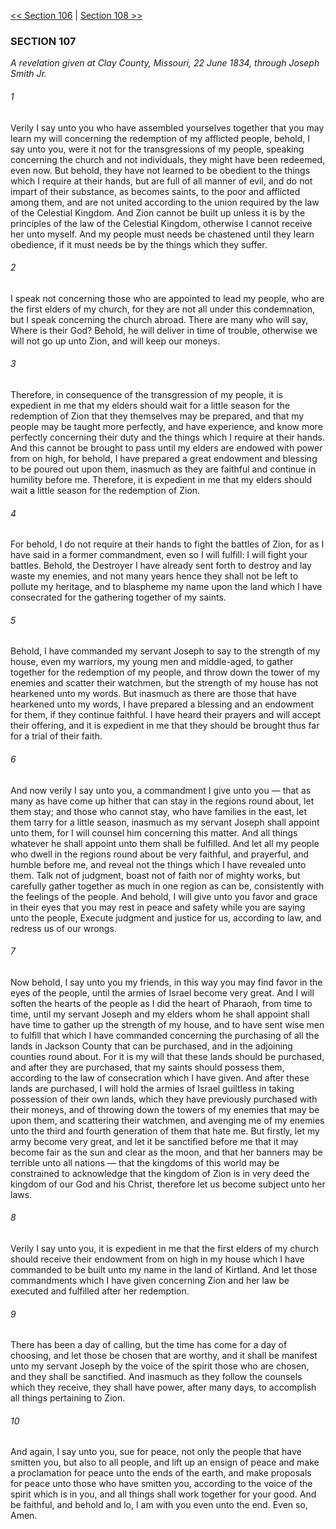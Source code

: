 [<< Section 106](Section%20106)  |  [Section 108 >>](Section%20108)

### SECTION 107

*A revelation given at Clay County, Missouri, 22 June 1834, through Joseph Smith Jr.*

###### 1
Verily I say unto you who have assembled yourselves together that you may learn my will concerning the redemption of my afflicted people, behold, I say unto you, were it not for the transgressions of my people, speaking concerning the church and not individuals, they might have been redeemed, even now. But behold, they have not learned to be obedient to the things which I require at their hands, but are full of all manner of evil, and do not impart of their substance, as becomes saints, to the poor and afflicted among them, and are not united according to the union required by the law of the Celestial Kingdom. And Zion cannot be built up unless it is by the principles of the law of the Celestial Kingdom, otherwise I cannot receive her unto myself. And my people must needs be chastened until they learn obedience, if it must needs be by the things which they suffer.

###### 2
I speak not concerning those who are appointed to lead my people, who are the first elders of my church, for they are not all under this condemnation, but I speak concerning the church abroad. There are many who will say, Where is their God? Behold, he will deliver in time of trouble, otherwise we will not go up unto Zion, and will keep our moneys.

###### 3
Therefore, in consequence of the transgression of my people, it is expedient in me that my elders should wait for a little season for the redemption of Zion that they themselves may be prepared, and that my people may be taught more perfectly, and have experience, and know more perfectly concerning their duty and the things which I require at their hands. And this cannot be brought to pass until my elders are endowed with power from on high, for behold, I have prepared a great endowment and blessing to be poured out upon them, inasmuch as they are faithful and continue in humility before me. Therefore, it is expedient in me that my elders should wait a little season for the redemption of Zion.

###### 4
For behold, I do not require at their hands to fight the battles of Zion, for as I have said in a former commandment, even so I will fulfill: I will fight your battles. Behold, the Destroyer I have already sent forth to destroy and lay waste my enemies, and not many years hence they shall not be left to pollute my heritage, and to blaspheme my name upon the land which I have consecrated for the gathering together of my saints.

###### 5
Behold, I have commanded my servant Joseph to say to the strength of my house, even my warriors, my young men and middle-aged, to gather together for the redemption of my people, and throw down the tower of my enemies and scatter their watchmen, but the strength of my house has not hearkened unto my words. But inasmuch as there are those that have hearkened unto my words, I have prepared a blessing and an endowment for them, if they continue faithful. I have heard their prayers and will accept their offering, and it is expedient in me that they should be brought thus far for a trial of their faith.

###### 6
And now verily I say unto you, a commandment I give unto you — that as many as have come up hither that can stay in the regions round about, let them stay; and those who cannot stay, who have families in the east, let them tarry for a little season, inasmuch as my servant Joseph shall appoint unto them, for I will counsel him concerning this matter. And all things whatever he shall appoint unto them shall be fulfilled. And let all my people who dwell in the regions round about be very faithful, and prayerful, and humble before me, and reveal not the things which I have revealed unto them. Talk not of judgment, boast not of faith nor of mighty works, but carefully gather together as much in one region as can be, consistently with the feelings of the people. And behold, I will give unto you favor and grace in their eyes that you may rest in peace and safety while you are saying unto the people, Execute judgment and justice for us, according to law, and redress us of our wrongs.

###### 7
Now behold, I say unto you my friends, in this way you may find favor in the eyes of the people, until the armies of Israel become very great. And I will soften the hearts of the people as I did the heart of Pharaoh, from time to time, until my servant Joseph and my elders whom he shall appoint shall have time to gather up the strength of my house, and to have sent wise men to fulfill that which I have commanded concerning the purchasing of all the lands in Jackson County that can be purchased, and in the adjoining counties round about. For it is my will that these lands should be purchased, and after they are purchased, that my saints should possess them, according to the law of consecration which I have given. And after these lands are purchased, I will hold the armies of Israel guiltless in taking possession of their own lands, which they have previously purchased with their moneys, and of throwing down the towers of my enemies that may be upon them, and scattering their watchmen, and avenging me of my enemies unto the third and fourth generation of them that hate me. But firstly, let my army become very great, and let it be sanctified before me that it may become fair as the sun and clear as the moon, and that her banners may be terrible unto all nations — that the kingdoms of this world may be constrained to acknowledge that the kingdom of Zion is in very deed the kingdom of our God and his Christ, therefore let us become subject unto her laws.

###### 8
Verily I say unto you, it is expedient in me that the first elders of my church should receive their endowment from on high in my house which I have commanded to be built unto my name in the land of Kirtland. And let those commandments which I have given concerning Zion and her law be executed and fulfilled after her redemption.

###### 9
There has been a day of calling, but the time has come for a day of choosing, and let those be chosen that are worthy, and it shall be manifest unto my servant Joseph by the voice of the spirit those who are chosen, and they shall be sanctified. And inasmuch as they follow the counsels which they receive, they shall have power, after many days, to accomplish all things pertaining to Zion.

###### 10
And again, I say unto you, sue for peace, not only the people that have smitten you, but also to all people, and lift up an ensign of peace and make a proclamation for peace unto the ends of the earth, and make proposals for peace unto those who have smitten you, according to the voice of the spirit which is in you, and all things shall work together for your good. And be faithful, and behold and lo, I am with you even unto the end. Even so, Amen.